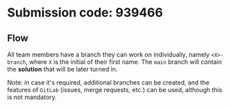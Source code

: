 # Submission code: 939466 

## Flow

All team members have a branch they can work on individually, namely
`<X>-branch`, where `X` is the initial of their first name. The `main` branch
will contain the **solution** that will be later turned in.

Note: in case it's required, additional branches can be created, and the
features of `GitLab` (issues, merge requests, etc.) can be used, although
this is not mandatory.
